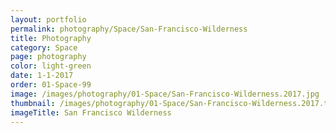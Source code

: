 ```yaml
---
layout: portfolio
permalink: photography/Space/San-Francisco-Wilderness
title: Photography
category: Space
page: photography
color: light-green
date: 1-1-2017
order: 01-Space-99
image: /images/photography/01-Space/San-Francisco-Wilderness.2017.jpg
thumbnail: /images/photography/01-Space/San-Francisco-Wilderness.2017.thumb.jpg
imageTitle: San Francisco Wilderness
---
```

